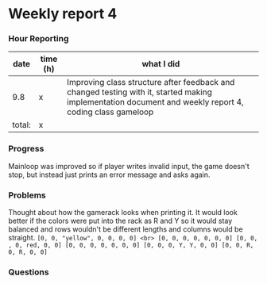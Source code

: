 # Weekly report 4

### Hour Reporting
| **date** | **time (h)** | **what I did** 
| --------- | ----------- | --------- 
| 9.8 | x | Improving class structure after feedback and changed testing with it, started making implementation document and weekly report 4, coding class gameloop
| total: | x

### Progress
Mainloop was improved so if player writes invalid input, the game doesn't stop, but instead just prints an error message and asks again. 

### Problems
Thought about how the gamerack looks when printing it. It would look better if the colors were put into the rack as R and Y so it would stay balanced and rows wouldn't be different lengths and columns would be straight.
`[0, 0, "yellow", 0, 0, 0, 0] <br>
[0, 0, 0, 0, 0, 0, 0]
[0, 0, , 0, red, 0, 0]
[0, 0, 0, 0, 0, 0, 0]
[0, 0, 0, Y, Y, 0, 0]
[0, 0, R, 0, R, 0, 0]`

### Questions
